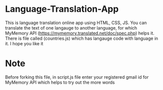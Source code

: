 # Language-Translation-App
This is language translation online app using HTML, CSS, JS. You can translate the text of one langauge to another language, for which MyMemory API (https://mymemory.translated.net/doc/spec.php) helps it. There is file called (countries.js) which has langauge code with language in it.
I hope you like it 

# Note
Before forking this file, in script.js file enter your registered gmail id for MyMemory API which helps to try out the more words
